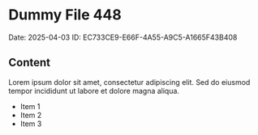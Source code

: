 # Dummy File 448

Date: 2025-04-03
ID: EC733CE9-E66F-4A55-A9C5-A1665F43B408

## Content

Lorem ipsum dolor sit amet, consectetur adipiscing elit.
Sed do eiusmod tempor incididunt ut labore et dolore magna aliqua.

* Item 1
* Item 2
* Item 3

